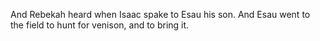 And Rebekah heard when Isaac spake to Esau his son. And Esau went to the field to hunt for venison, and to bring it.
